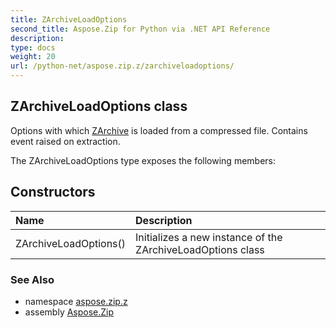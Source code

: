 ```yaml
---
title: ZArchiveLoadOptions
second_title: Aspose.Zip for Python via .NET API Reference
description: 
type: docs
weight: 20
url: /python-net/aspose.zip.z/zarchiveloadoptions/
---
```


## ZArchiveLoadOptions class

Options with which [ZArchive](/zip/python-net/aspose.zip.z/zarchive/) is loaded from a compressed file. Contains event raised on extraction.

The ZArchiveLoadOptions type exposes the following members:
## Constructors
| Name | Description |
| :- | :- |
|ZArchiveLoadOptions()|Initializes a new instance of the ZArchiveLoadOptions class|

### See Also

* namespace [aspose.zip.z](/zip/python-net/aspose.zip.z/)
* assembly [Aspose.Zip](/zip/python-net/)

